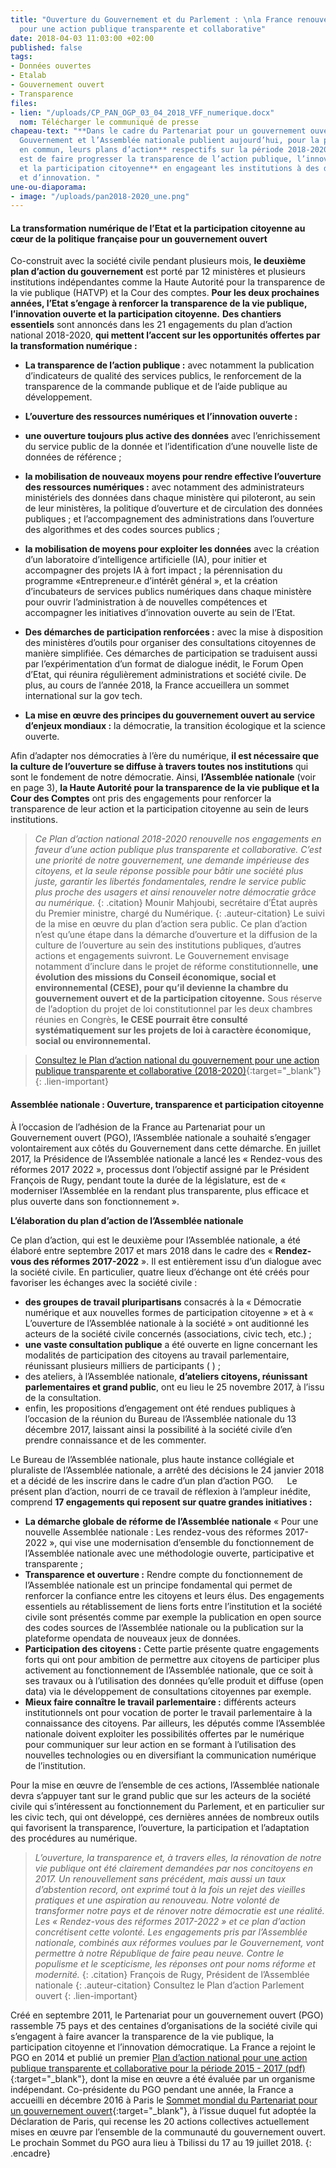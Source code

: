 ```yaml
---
title: "Ouverture du Gouvernement et du Parlement : \nla France renouvelle son engagement
  pour une action publique transparente et collaborative"
date: 2018-04-03 11:03:00 +02:00
published: false
tags:
- Données ouvertes
- Etalab
- Gouvernement ouvert
- Transparence
files:
- lien: "/uploads/CP_PAN_OGP_03_04_2018_VFF_numerique.docx"
  nom: Télécharger le communiqué de presse
chapeau-text: "**Dans le cadre du Partenariat pour un gouvernement ouvert (PGO), le
  Gouvernement et l’Assemblée nationale publient aujourd’hui, pour la première fois
  en commun, leurs plans d’action** respectifs sur la période 2018-2020. **L’objectif
  est de faire progresser la transparence de l’action publique, l’innovation ouverte
  et la participation citoyenne** en engageant les institutions à des démarches d’ouverture
  et d’innovation. "
une-ou-diaporama:
- image: "/uploads/pan2018-2020_une.png"
---
```


#### La transformation numérique de l’Etat et la participation citoyenne au cœur de la politique française pour un gouvernement ouvert

Co-construit avec la société civile pendant plusieurs mois, **le deuxième plan d’action du gouvernement** est porté par 12 ministères et plusieurs institutions indépendantes comme la Haute Autorité pour la transparence de la vie publique (HATVP) et la Cour des comptes. **Pour les deux prochaines années, l’Etat s’engage à renforcer la transparence de la vie publique, l’innovation ouverte et la participation citoyenne.** 
**Des chantiers essentiels** sont annoncés dans les 21 engagements du plan d’action national 2018-2020, **qui mettent l’accent sur les opportunités offertes par la transformation numérique :**
* **La transparence de l’action publique :** avec notamment la publication d’indicateurs de qualité des services publics, le renforcement de la transparence de la commande publique et de l’aide publique au développement.
* **L’ouverture des ressources numériques et l’innovation ouverte :**
 * **une ouverture toujours plus active des données** avec l’enrichissement du service public de la donnée et l’identification d’une nouvelle liste de données de référence ;
 * **la mobilisation de nouveaux moyens  pour rendre effective l’ouverture des ressources numériques :** avec notamment des administrateurs ministériels des données dans chaque ministère qui piloteront, au sein de leur ministères, la politique d’ouverture et de circulation des données publiques ; et l’accompagnement des administrations dans l’ouverture des algorithmes et des codes sources publics ; 
 * **la mobilisation de moyens pour exploiter les données** avec la création d’un laboratoire d’intelligence artificielle (IA), pour initier et accompagner des projets IA à fort impact ; la pérennisation du programme «Entrepreneur.e d’intérêt général », et la création d’incubateurs de services publics numériques dans chaque ministère pour ouvrir l’administration à de nouvelles compétences et accompagner les initiatives d’innovation ouverte au sein de l’Etat. 
 
* **Des démarches de participation renforcées :** avec la mise à disposition des ministères d’outils pour organiser des consultations citoyennes de manière simplifiée. Ces démarches de participation se traduisent aussi par l’expérimentation d’un format de dialogue inédit, le Forum Open d’Etat, qui réunira régulièrement administrations et société civile. De plus, au cours de l’année 2018, la France accueillera un sommet international sur la gov tech.  

* **La mise en œuvre des principes du gouvernement ouvert au service d’enjeux mondiaux :** la démocratie, la transition écologique et la science ouverte. 


Afin d’adapter nos démocraties à l’ère du numérique, **il est nécessaire que la culture de l’ouverture se diffuse à travers toutes nos institutions** qui sont le fondement de notre démocratie. Ainsi, **l’Assemblée nationale** (voir en page 3), **la Haute Autorité pour la transparence de la vie publique et la Cour des Comptes** ont pris des engagements pour renforcer la transparence de leur action et la participation citoyenne au sein de leurs institutions. 


> *Ce Plan d’action national 2018-2020 renouvelle nos engagements en faveur d’une action publique plus transparente et collaborative. C’est une priorité de notre gouvernement, une demande impérieuse des citoyens, et la seule réponse possible pour bâtir une société plus juste, garantir les libertés fondamentales, rendre le service public plus proche des usagers et ainsi renouveler notre démocratie grâce au numérique.*
{: .citation}
> Mounir Mahjoubi, secrétaire d’État auprès du Premier ministre, chargé du Numérique.
{: .auteur-citation}
Le suivi de la mise en œuvre du plan d’action sera public. Ce plan d’action n’est qu’une étape dans la démarche d’ouverture et la diffusion de la culture de l’ouverture au sein des institutions publiques, d’autres actions et engagements suivront. Le Gouvernement envisage notamment d’inclure dans le projet de réforme constitutionnelle, **une évolution des missions du Conseil économique, social et environnemental (CESE), pour qu’il devienne la chambre du gouvernement ouvert et de la participation citoyenne.** Sous réserve de l’adoption du projet de loi constitutionnel par les deux chambres réunies en Congrès, **le CESE pourrait être consulté systématiquement sur les projets de loi à caractère économique, social ou environnemental.**

> [Consultez le Plan d’action national du gouvernement pour une action publique transparente et collaborative (2018-2020)](https://www.etalab.gouv.fr/wp-content/uploads/2018/04/PlanOGP-FR-2018-2020-VF-FR.pdf){:target="_blank"}
{: .lien-important}
 
#### Assemblée nationale : Ouverture, transparence et participation citoyenne

À l’occasion de l’adhésion de la France au Partenariat pour un Gouvernement ouvert (PGO), l’Assemblée nationale a souhaité s’engager volontairement aux côtés du Gouvernement dans cette démarche.
En juillet 2017, la Présidence de l’Assemblée nationale a lancé les « Rendez-vous des réformes 2017 2022 », processus dont l’objectif assigné par le Président François de Rugy, pendant toute la durée de la législature, est de « moderniser l’Assemblée en la rendant plus transparente, plus efficace et plus ouverte dans son fonctionnement ».

**L’élaboration du plan d’action de l’Assemblée nationale**

Ce plan d’action, qui est le deuxième pour l’Assemblée nationale, a été élaboré entre septembre 2017 et mars 2018 dans le cadre des « **Rendez-vous des réformes 2017-2022** ».
Il est entièrement issu d’un dialogue avec la société civile. En particulier, quatre lieux d’échange ont été créés pour favoriser les échanges avec la société civile :
* **des groupes de travail pluripartisans** consacrés à la « Démocratie numérique et aux nouvelles formes de participation citoyenne » et à « L’ouverture de l’Assemblée nationale à la société » ont auditionné les acteurs de la société civile concernés (associations, civic tech, etc.) ;
* **une vaste consultation publique** a été ouverte en ligne concernant les modalités de participation des citoyens au travail parlementaire, réunissant plusieurs milliers de participants ( ) ;
* des ateliers, à l’Assemblée nationale, **d’ateliers citoyens, réunissant parlementaires et grand public**, ont eu lieu le 25 novembre 2017, à l’issu de la consultation.
* enfin, les propositions d’engagement ont été rendues publiques à l’occasion de la réunion du Bureau de l’Assemblée nationale du 13 décembre 2017, laissant ainsi la possibilité à la société civile d’en prendre connaissance et de les commenter. 

Le Bureau de l’Assemblée nationale, plus haute instance collégiale et pluraliste de l’Assemblée nationale, a arrêté des décisions le 24 janvier 2018 et a décidé de les inscrire dans le cadre d’un plan d’action PGO.
 
Le présent plan d’action, nourri de ce travail de réflexion à l’ampleur inédite, comprend **17 engagements qui reposent sur quatre grandes initiatives :**

* **La démarche globale de réforme de l’Assemblée nationale** « Pour une nouvelle Assemblée nationale : Les rendez-vous des réformes 2017-2022 », qui vise une modernisation d’ensemble du fonctionnement de l’Assemblée nationale avec une méthodologie ouverte, participative et transparente ;
* **Transparence et ouverture :** Rendre compte du fonctionnement de l’Assemblée nationale est un principe fondamental qui permet de renforcer la confiance entre les citoyens et leurs élus. Des engagements essentiels au rétablissement de liens forts entre l’institution et la société civile sont présentés comme par exemple la publication en open source des codes sources de l’Assemblée nationale ou la publication sur la plateforme opendata de nouveaux jeux de données.
* **Participation des citoyens :** Cette partie présente quatre engagements forts qui ont pour ambition de permettre aux citoyens de participer plus activement au fonctionnement de l’Assemblée nationale, que ce soit à ses travaux ou à l’utilisation des données qu’elle produit et diffuse (open data) via le développement de consultations citoyennes par exemple.
* **Mieux faire connaître le travail parlementaire :** différents acteurs institutionnels ont pour vocation de porter le travail parlementaire à la connaissance des citoyens. Par ailleurs, les députés comme l’Assemblée nationale doivent exploiter les possibilités offertes par le numérique pour communiquer sur leur action en se formant à l’utilisation des nouvelles technologies ou en diversifiant la communication numérique de l’institution.

Pour la mise en œuvre de l’ensemble de ces actions, l’Assemblée nationale devra s’appuyer tant sur le grand public que sur les acteurs de la société civile qui s’intéressent au fonctionnement du Parlement, et en particulier sur les civic tech, qui ont développé, ces dernières années de nombreux outils qui favorisent la transparence, l’ouverture, la participation et l’adaptation des procédures au numérique.

> *L’ouverture, la transparence et, à travers elles, la rénovation de notre vie publique ont été clairement demandées par nos concitoyens en 2017. Un renouvellement sans précédent, mais aussi un taux d’abstention record, ont exprimé tout à la fois un rejet des vieilles pratiques et une aspiration au renouveau. Notre volonté de transformer notre pays et de rénover notre démocratie est une réalité. Les « Rendez-vous des réformes 2017-2022 » et ce plan d’action concrétisent cette volonté. Les engagements pris par l’Assemblée nationale, combinés aux réformes voulues par le Gouvernement, vont permettre à notre République de faire peau neuve. Contre le populisme et le scepticisme, les réponses ont pour noms réforme et modernité.* 
{: .citation}
>François de Rugy, Président de l’Assemblée nationale
{: .auteur-citation}
> Consultez le Plan d’action Parlement ouvert
{: .lien-important} 

> 
Créé en septembre 2011, le Partenariat pour un gouvernement ouvert (PGO) rassemble 75 pays et des centaines d’organisations de la société civile qui s’engagent à faire avancer la transparence de la vie publique, la participation citoyenne et l’innovation démocratique.
La France a rejoint le PGO en 2014 et publié un premier [Plan d’action national pour une action publique transparente et collaborative pour la période 2015 - 2017 (pdf)](http://www.modernisation.gouv.fr/sites/default/files/fichiers-attaches/pgo_plan_action_france_2015-2017_fr.pdf){:target="_blank"}, dont la mise en œuvre a été évaluée par un organisme indépendant. Co-présidente du PGO pendant une année, la France a accueilli en décembre 2016 à Paris le [Sommet mondial du Partenariat pour un gouvernement ouvert](http://www.modernisation.gouv.fr/home/la-societe-civile-au-coeur-du-sommet-du-partenariat-pour-un-gouvernement-ouvert){:target="_blank"}, à l’issue duquel fut adoptée la Déclaration de Paris, qui recense les 20 actions collectives actuellement mises en œuvre par l’ensemble de la communauté du gouvernement ouvert. 
Le prochain Sommet du PGO aura lieu à Tbilissi du 17 au 19 juillet 2018.
{: .encadre} 
